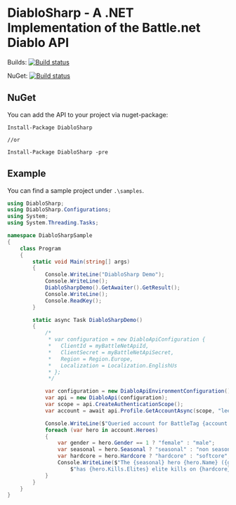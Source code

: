 # DiabloSharp - A .NET Implementation of the Battle.net Diablo API

Builds: [![Build status](https://ci.appveyor.com/api/projects/status/0m4s09bni1u30vt3/branch/master?svg=true)](https://ci.appveyor.com/project/leehmanQQ/diablosharp/branch/master)

NuGet: [![Build status](https://img.shields.io/nuget/v/DiabloSharp.svg)](https://www.nuget.org/packages/DiabloSharp/)

## NuGet

You can add the API to your project via nuget-package:

```Shell
Install-Package DiabloSharp

//or

Install-Package DiabloSharp -pre
```

## Example

You can find a sample project under `.\samples`.

```c#
using DiabloSharp;
using DiabloSharp.Configurations;
using System;
using System.Threading.Tasks;

namespace DiabloSharpSample
{
    class Program
    {
        static void Main(string[] args)
        {
            Console.WriteLine("DiabloSharp Demo");
            Console.WriteLine();
            DiabloSharpDemo().GetAwaiter().GetResult();
            Console.WriteLine();
            Console.ReadKey();
        }

        static async Task DiabloSharpDemo()
        {
            /*
             * var configuration = new DiabloApiConfiguration {
             *   ClientId = myBattleNetApiId,
             *   ClientSecret = myBattleNetApiSecret,
             *   Region = Region.Europe,
             *   Localization = Localization.EnglishUs
             * };
             */

            var configuration = new DiabloApiEnvironmentConfiguration();
            var api = new DiabloApi(configuration);
            var scope = api.CreateAuthenticationScope();
            var account = await api.Profile.GetAccountAsync(scope, "leehmanǃ-2543");

            Console.WriteLine($"Queried account for BattleTag {account.BattleTag}");
            foreach (var hero in account.Heroes)
            {
                var gender = hero.Gender == 1 ? "female" : "male";
                var seasonal = hero.Seasonal ? "seasonal" : "non season";
                var hardcore = hero.Hardcore ? "hardcore" : "softcore";
                Console.WriteLine($"The {seasonal} hero {hero.Name} ({gender} {hero.Class}) " +
                    $"has {hero.Kills.Elites} elite kills on {hardcore}.");
            }
        }
    }
}
```
